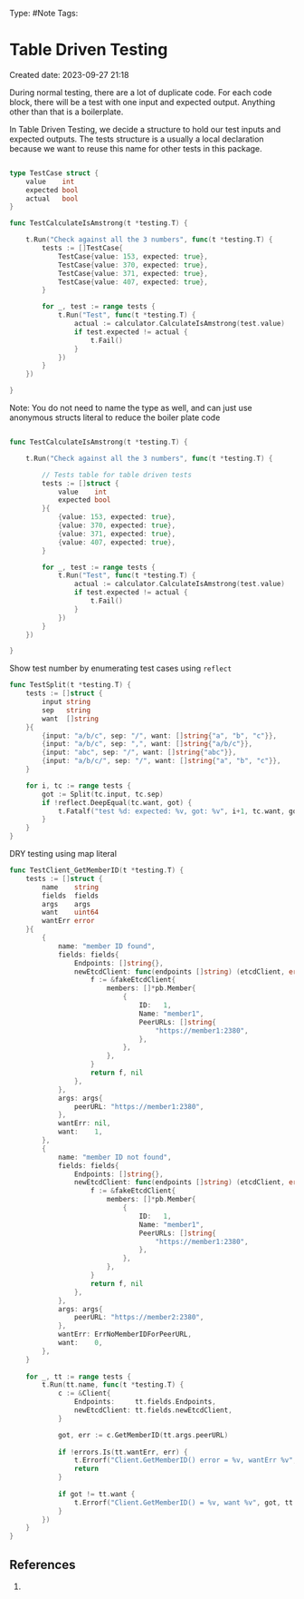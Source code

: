 Type: #Note
Tags: 
# Table Driven Testing
Created date: 2023-09-27 21:18

During normal testing, there are a lot of duplicate code. For each code block, there will be a test with one input and expected output. Anything other than that is a boilerplate. 

In Table Driven Testing, we decide a structure to hold our test inputs and expected outputs. The tests structure is a usually a local declaration because we want to reuse this name for other tests in this package.

```go

type TestCase struct {
	value    int
	expected bool
	actual   bool
}

func TestCalculateIsAmstrong(t *testing.T) {

	t.Run("Check against all the 3 numbers", func(t *testing.T) {
		tests := []TestCase{
			TestCase{value: 153, expected: true},
			TestCase{value: 370, expected: true},
			TestCase{value: 371, expected: true},
			TestCase{value: 407, expected: true},
		}

		for _, test := range tests {
			t.Run("Test", func(t *testing.T) {
				actual := calculator.CalculateIsAmstrong(test.value)
				if test.expected != actual {
					t.Fail()
				}
			})
		}
	})

}
```


Note: You do not need to name the type as well, and can just use anonymous structs literal to reduce the boiler plate code

```go

func TestCalculateIsAmstrong(t *testing.T) {

	t.Run("Check against all the 3 numbers", func(t *testing.T) {

		// Tests table for table driven tests
		tests := []struct {
			value    int
			expected bool
		}{
			{value: 153, expected: true},
			{value: 370, expected: true},
			{value: 371, expected: true},
			{value: 407, expected: true},
		}

		for _, test := range tests {
			t.Run("Test", func(t *testing.T) {
				actual := calculator.CalculateIsAmstrong(test.value)
				if test.expected != actual {
					t.Fail()
				}
			})
		}
	})

}

```


Show test number by enumerating test cases using `reflect`

```go
func TestSplit(t *testing.T) {
    tests := []struct {
        input string
        sep   string
        want  []string
    }{
        {input: "a/b/c", sep: "/", want: []string{"a", "b", "c"}},
        {input: "a/b/c", sep: ",", want: []string{"a/b/c"}},
        {input: "abc", sep: "/", want: []string{"abc"}},
        {input: "a/b/c/", sep: "/", want: []string{"a", "b", "c"}},
    }

    for i, tc := range tests {
        got := Split(tc.input, tc.sep)
        if !reflect.DeepEqual(tc.want, got) {
            t.Fatalf("test %d: expected: %v, got: %v", i+1, tc.want, got)
        }
    }
}
```


DRY testing using map literal

```go
func TestClient_GetMemberID(t *testing.T) {
	tests := []struct {
		name    string
		fields  fields
		args    args
		want    uint64
		wantErr error
	}{
		{
			name: "member ID found",
			fields: fields{
				Endpoints: []string{},
				newEtcdClient: func(endpoints []string) (etcdClient, error) {
					f := &fakeEtcdClient{
						members: []*pb.Member{
							{
								ID:   1,
								Name: "member1",
								PeerURLs: []string{
									"https://member1:2380",
								},
							},
						},
					}
					return f, nil
				},
			},
			args: args{
				peerURL: "https://member1:2380",
			},
			wantErr: nil,
			want:    1,
		},
		{
			name: "member ID not found",
			fields: fields{
				Endpoints: []string{},
				newEtcdClient: func(endpoints []string) (etcdClient, error) {
					f := &fakeEtcdClient{
						members: []*pb.Member{
							{
								ID:   1,
								Name: "member1",
								PeerURLs: []string{
									"https://member1:2380",
								},
							},
						},
					}
					return f, nil
				},
			},
			args: args{
				peerURL: "https://member2:2380",
			},
			wantErr: ErrNoMemberIDForPeerURL,
			want:    0,
		},
	}
	
	for _, tt := range tests {
		t.Run(tt.name, func(t *testing.T) {
			c := &Client{
				Endpoints:     tt.fields.Endpoints,
				newEtcdClient: tt.fields.newEtcdClient,
			}

			got, err := c.GetMemberID(tt.args.peerURL)
			
			if !errors.Is(tt.wantErr, err) {
				t.Errorf("Client.GetMemberID() error = %v, wantErr %v", err, tt.wantErr)
				return
			}
			
			if got != tt.want {
				t.Errorf("Client.GetMemberID() = %v, want %v", got, tt.want)
			}
		})
	}
}
```




## References
1. 